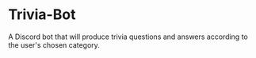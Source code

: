 # Trivia-Bot
A Discord bot that will produce trivia questions and answers according to the user's chosen category.
